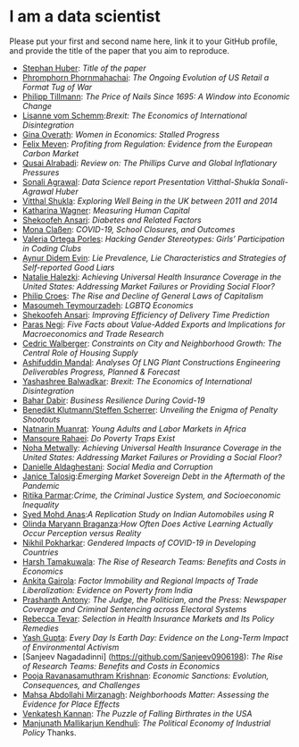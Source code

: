 # I am a data scientist

Please put your first and second name here, link it to your GitHub profile, and provide the title of the paper that you aim to reproduce.

* [Stephan Huber](https://github.com/hubchev): *Title of the paper*
* [Phromphorn Phornmahachai](https://github.com/ploypmpn): *The Ongoing Evolution of US Retail a Format Tug of War*
* [Philipp Tillmann](https://github.com/tillmannphilipp99): *The Price of Nails Since 1695: A Window into Economic Change*
* [Lisanne vom Schemm](https://github.com/lisanneschemm):*Brexit: The Economics of International Disintegration*
* [Gina Overath](https://github.com/gover1312): *Women in Economics: Stalled Progress*
* [Felix Meven](https://github.com/Flix1000): *Profiting from Regulation: Evidence from the European Carbon Market*
* [Qusai Alrabadi](https://github.com/QALRAB): *Review on: The Phillips Curve and Global Inflationary Pressures*
* [Sonali Agrawal](https://github.com/SonaliAgraw): *Data Science report Presentation Vitthal-Shukla Sonali-Agrawal Huber*
* [Vitthal Shukla](https://github.com/VitthalGit): *Exploring Well Being in the UK between 2011 and 2014*
* [Katharina Wagner](https://github.com/Katwag99): *Measuring Human Capital*
* [Shekoofeh Ansari](https://github.com/shekoofehansari): *Diabetes and Related Factors*
* [Mona Claßen](https://github.com/monaongit): *COVID-19, School Closures, and Outcomes*
* [Valeria Ortega Porles](https://github.com/VaalOP): *Hacking Gender Stereotypes: Girls’ Participation in Coding Clubs*
* [Aynur Didem Evin](https://github.com/didemevin): *Lie Prevalence, Lie Characteristics and Strategies of Self-reported Good Liars*
* [Natalie Halezki](https://github.com/HalNatalie): *Achieving Universal Health Insurance Coverage in the United States: Addressing Market Failures or Providing Social Floor?*
* [Philip Croes](https://github.com/PhilipCroes): *The Rise and Decline of General Laws of Capitalism*
* [Masoumeh Teymourzadeh](https://github.com/Mastanetmr): *LGBTQ Economics*
* [Shekoofeh Ansari](https://github.com/shekoofehansari3): *Improving Efficiency of Delivery Time Prediction*
* [Paras Negi](https://github.com/ParasNegi88): *Five Facts about Value-Added Exports and Implications for Macroeconomics and  Trade Research*
* [Cedric Walberger](https://github.com/cedricwalberger): *Constraints on City and Neighborhood Growth: The Central Role of Housing Supply*
* [Ashifuddin Mandal](https://github.com/Ashifuddinmandal?tab=repositories): *Analyses Of LNG Plant Constructions Engineering Deliverables Progress, Planned \& Forecast*
* [Yashashree Balwadkar](https://github.com/BalwadkarYashashree): *Brexit: The Economics of International Disintegration*
* [Bahar Dabir](https://github.com/BaharDabir/): *Business Resilience During Covid-19*
* [Benedikt Klutmann/Steffen Scherrer](https://github.com/BenFrese): *Unveiling the Enigma of Penalty Shootouts*
* [Natnarin Muanrat](https://github.com/Natnarinnarin/): *Young Adults and Labor Markets in Africa*
* [Mansoure Rahaei](https://github.com/mansourerahaei): *Do Poverty Traps Exist*
* [Noha Metwally](https://github.com/NohaMetwally82): *Achieving Universal Health Insurance Coverage in the United States: Addressing Market Failures or Providing a Social Floor?*
* [Danielle Aldaghestani](https://github.com/danielle798): *Social Media and Corruption*
* [Janice Talosig](https://github.com/janicetalosig):*Emerging Market Sovereign Debt in the Aftermath of the Pandemic*
* [Ritika Parmar](https://github.com/Ritika-Parmar/Ritika):*Crime, the Criminal Justice System, and Socioeconomic Inequality*
* [Syed Mohd Anas](https://github.com/SyedAnas667):*A Replication  Study on Indian Automobiles using R*
* [Olinda Maryann Braganza](https://github.com/OlinMB):*How Often Does Active Learning Actually Occur Perception versus Reality*
* [Nikhil Pokharkar](https://github.com/nvpokharkar): *Gendered Impacts of COVID-19 in Developing Countries*
* [Harsh Tamakuwala](https://github.com/harshtamakuwala): *The Rise of Research Teams: Benefits and Costs in Economics*
* [Ankita Gairola](https://github.com/AnkitaGairola): *Factor Immobility and Regional Impacts of Trade Liberalization: Evidence on Poverty from India*
* [Prashanth Antony](https://github.com/Prashanthantony): *The Judge, the Politician, and the Press: Newspaper Coverage and Criminal Sentencing across Electoral Systems*
* [Rebecca Tevar](https://github.com/RebeccaTevar): *Selection in Health Insurance Markets and Its Policy Remedies*
* [Yash Gupta](https://github.com/yash8372): *Every Day Is Earth Day: Evidence on the Long-Term Impact of Environmental Activism*
* \[Sanjeev Nagadadinni] (https://github.com/Sanjeev0906198): *The Rise of Research Teams: Benefits and Costs in Economics*
* [Pooja Ravanasamuthram Krishnan](https://github.com/PoojaKrishnan1007): *Economic Sanctions: Evolution, Consequences, and Challenges*
* [Mahsa Abdollahi Mirzanagh](https://github.com/MahsaAbdollahiM): *Neighborhoods Matter: Assessing the Evidence for Place Effects*
* [Venkatesh Kannan](https://github.com/VenkateshKannan1999): *The Puzzle of Falling Birthrates in the USA*
* [Manjunath Mallikarjun Kendhuli](https://github.com/manjumk3108): *The Political Economy of Industrial Policy*
  Thanks.
